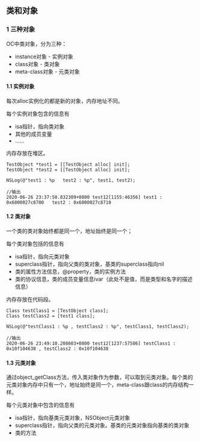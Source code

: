 ## 类和对象

### 1 三种对象

OC中类对象，分为三种：

- instance对象 - 实例对象
- class对象 - 类对象
- meta-class对象 - 元类对象

#### 1.1 实例对象

每次alloc实例化的都是新的对象，内存地址不同。

每个实例对象包含的信息有

- isa指针，指向类对象
- 其他的成员变量
- ......

内存存放在堆区。

```
TestObject *test1 = [[TestObject alloc] init];
TestObject *test2 = [[TestObject alloc] init];

NSLog(@"test1 : %p   test2 : %p", test1, test2);

//输出
2020-06-26 23:37:50.832309+0800 test12[1155:46356] test1 : 0x6000027c8700   test2 : 0x6000027c8710
```



#### 1.2 类对象

一个类的类对象始终都是同一个，地址始终是同一个；

每个类对象包括的信息有

- isa指针，指向元类对象
- superclass指针，指向父类的类对象，基类的superclass指向nil
- 类的属性方法信息，@property，类的实例方法
- 类的协议信息，类的成员变量信息ivar（此处不是值，而是类型和名字的描述信息）

内存存放在代码段。

```
Class testClass1 = [TestObject class];
Class testClass2 = [test1 class];

NSLog(@"testClass1 : %p , testClass2 : %p", testClass1, testClass2);
    
//输出
2020-06-26 23:49:10.208603+0800 test12[1237:57586] testClass1 : 0x10f104638 , testClass2 : 0x10f104638
```



#### 1.3 元类对象

通过object_getClass方法，传入类对象作为参数，可以取到元类对象。每个类的元类对象内存中只有一个，地址始终是同一个，meta-class跟class的内存结构一样。

每个元类对象中包含的信息有

- isa指针，指向基类元类对象，NSObject元类对象
- superclass指针，指向父类的元类对象。基类的元类对象指向基类的类对象
- 类的方法

